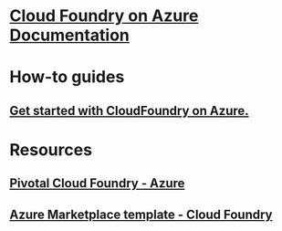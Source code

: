# [Cloud Foundry on Azure Documentation](index.md)
# How-to guides
## [Get started with CloudFoundry on Azure.](/azure/virtual-machines/linux/cloudfoundry-get-started)
# Resources
## [Pivotal Cloud Foundry - Azure](https://pivotal.io/partners/microsoft)
## [Azure Marketplace template - Cloud Foundry ](https://azuremarketplace.microsoft.com/en-us/marketplace/apps/pivotal.pivotal-cloud-foundry)
